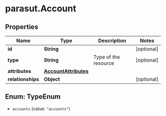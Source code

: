 # parasut.Account

## Properties
Name | Type | Description | Notes
------------ | ------------- | ------------- | -------------
**id** | **String** |  | [optional] 
**type** | **String** | Type of the resource | [optional] 
**attributes** | [**AccountAttributes**](AccountAttributes.md) |  | 
**relationships** | **Object** |  | [optional] 


<a name="TypeEnum"></a>
## Enum: TypeEnum


* `accounts` (value: `"accounts"`)




